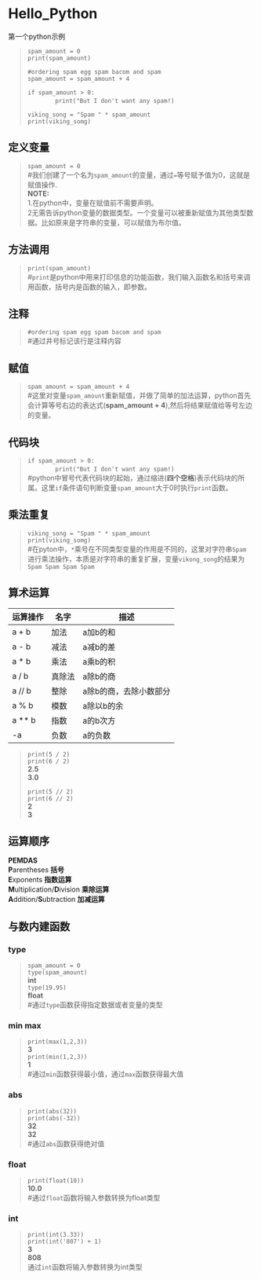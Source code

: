 # Hello_Python  
第一个python示例
>`spam_amount = 0`  
>`print(spam_amount)`  
>
>`#ordering spam egg spam bacom and spam`  
>`spam_amount = spam_amount + 4`
>
>`if spam_amount > 0:`  
>&emsp;&emsp;&emsp;&emsp;`print("But I don't want any spam!)`  
>
>`viking_song = "Spam " * spam_amount`  
>`print(viking_somg)`   

## 定义变量  
>`spam_amount = 0`  
#我们创建了一个名为`spam_amount`的变量，通过`=`等号赋予值为0，这就是赋值操作.  
**NOTE:**  
1.在python中，变量在赋值前不需要声明。  
2无需告诉python变量的数据类型。一个变量可以被重新赋值为其他类型数据。比如原来是字符串的变量，可以赋值为布尔值。  

## 方法调用  
>`print(spam_amount)`  
#`print`是python中用来打印信息的功能函数，我们输入函数名和括号来调用函数，括号内是函数的输入，即参数。   

## 注释  
>`#ordering spam egg spam bacom and spam`  
#通过井号标记该行是注释内容  

## 赋值   
>`spam_amount = spam_amount + 4`  
#这里对变量`spam_amount`重新赋值，并做了简单的加法运算，python首先会计算等号右边的表达式(**spam_amount + 4**),然后将结果赋值给等号左边的变量。  

## 代码块  
>`if spam_amount > 0:`  
>&emsp;&emsp;&emsp;&emsp;`print("But I don't want any spam!)`    
#python中冒号代表代码块的起始，通过缩进(**四个空格**)表示代码块的所属。这里`if`条件语句判断变量`spam_amount`大于0时执行`print`函数。  

## 乘法重复
>`viking_song = "Spam " * spam_amount`  
>`print(viking_somg)`  
#在pyton中，`*`乘号在不同类型变量的作用是不同的，这里对字符串`Spam `进行乘法操作，本质是对字符串的重复扩展，变量`vikong_song`的结果为`Spam Spam Spam Spam `  


## 算术运算  
|    运算操作    |     名字     |        描述        |  
|---------------|-------------|-------------------|  
| a + b        |   加法        |	a加b的和        |  
| a - b        |   减法        |    a减b的差       |  
| a * b        |   乘法        |     a乘b的积 		|  
| a / b 		|  真除法      |     a除b的商			|  
| a // b       |   整除        |     a除b的商，去除小数部分|  
| a % b        |   模数        |     a除以b的余			|  
| a ** b       |   指数        |     a的b次方			|  
| -a           |   负数        |     a的负数            |

>`print(5 / 2)`  
>`print(6 / 2)`  
**2.5**  
**3.0**
>
>`print(5 // 2)`  
>`print(6 // 2)`  
**2**  
**3**  

## 运算顺序  
**PEMDAS**    
**P**arentheses  **括号**  
**E**xponents **指数运算**  
**M**ultiplication/**D**ivision **乘除运算**   
**A**ddition/**S**ubtraction **加减运算**     
                
## 与数内建函数  
### type
>`spam_amount = 0`  
>`type(spam_amount)`  
>**int**  
>`type(19.95)`  
>**float**  
#通过`type`函数获得指定数据或者变量的类型  

### min max  
>`print(max(1,2,3))`  
**3**  
>`print(min(1,2,3))`  
**1**  
#通过`min`函数获得最小值，通过`max`函数获得最大值  

### abs
>`print(abs(32))`  
>`print(abs(-32))`  
**32**  
**32**  
#通过`abs`函数获得绝对值  

### float  
>`print(float(10))`  
**10.0**  
#通过`float`函数将输入参数转换为float类型

### int  
>`print(int(3.33))`  
>`print(int('807') + 1)`  
**3**  
**808**  
通过`int`函数将输入参数转换为int类型








